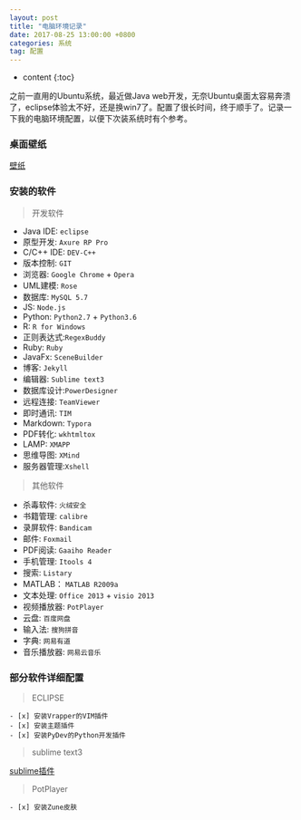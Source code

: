 ```yaml
---
layout: post
title: "电脑环境记录"
date: 2017-08-25 13:00:00 +0800
categories: 系统 
tag: 配置 
---
```

* content
{:toc}

之前一直用的Ubuntu系统，最近做Java web开发，无奈Ubuntu桌面太容易奔溃了，eclipse体验太不好，还是换win7了。配置了很长时间，终于顺手了。记录一下我的电脑环境配置，以便下次装系统时有个参考。

### 桌面壁纸
[壁纸](http://ov020xay6.bkt.clouddn.com/壁纸.jpg)

### 安装的软件

> 开发软件

+ Java IDE:  `eclipse`
+ 原型开发:  `Axure RP Pro`
+ C/C++ IDE: `DEV-C++`
+ 版本控制:  `GIT`
+ 浏览器:    `Google Chrome` + `Opera`
+ UML建模:   `Rose`
+ 数据库:    `MySQL 5.7`
+ JS:        `Node.js`
+ Python:    `Python2.7` + `Python3.6`
+ R:         `R for Windows`
+ 正则表达式:`RegexBuddy`
+ Ruby:      `Ruby`
+ JavaFx:    `SceneBuilder`
+ 博客:      `Jekyll`
+ 编辑器:    `Sublime text3`
+ 数据库设计:`PowerDesigner`
+ 远程连接:  `TeamViewer`
+ 即时通讯:  `TIM`
+ Markdown:  `Typora`
+ PDF转化:   `wkhtmltox`
+ LAMP:      `XMAPP`
+ 思维导图:  `XMind`
+ 服务器管理:`Xshell`

> 其他软件

+ 杀毒软件: `火绒安全`
+ 书籍管理: `calibre`
+ 录屏软件: `Bandicam`
+ 邮件:     `Foxmail`
+ PDF阅读:  `Gaaiho Reader`
+ 手机管理: `Itools 4` 
+ 搜索:     `Listary`
+ MATLAB：  `MATLAB R2009a`
+ 文本处理: `Office 2013` + `visio 2013`
+ 视频播放器: `PotPlayer`
+ 云盘:     `百度网盘`
+ 输入法:   `搜狗拼音`
+ 字典:     `网易有道`
+ 音乐播放器: `网易云音乐`

### 部分软件详细配置

> ECLIPSE

    - [x] 安装Vrapper的VIM插件
    - [x] 安装主题插件 
    - [x] 安装PyDev的Python开发插件

> sublime text3

[sublime插件](http://ov020xay6.bkt.clouddn.com/sublim.png)

> PotPlayer

    - [x] 安装Zune皮肤


